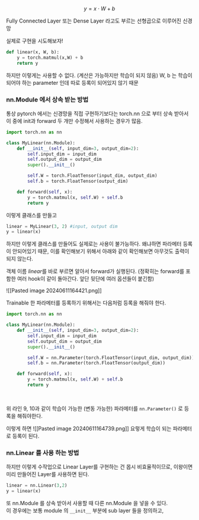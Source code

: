 


$$ y = x \cdot  W + b $$


Fully Connected Layer 또는 Dense Layer 라고도 부르는 선형곱으로 이루어진 신경망

실제로 구현을 시도해보자!

```python
def linear(x, W, b):
	y = torch.matmul(x,W) + b
	return y
```

하지만 이렇게는 사용할 수 없다. (계산은 가능하지만 학습이 되지 않음) 
W, b 는 학습이 되어야 하는 parameter 인데 따로 등록이 되어있지 않기 때문



### nn.Module 에서 상속 받는 방법 ###

통상 pytorch 에서는 신경망을 직접 구현하기보다는 torch.nn 으로 부터 상속 받아서 이 중에 init과 forward 두 개만 수정해서 사용하는 경우가 많음. 

```python
import torch.nn as nn

class MyLinear(nn.Module):
	def __init__(self, input_dim=3, output_dim=2):
		self.input_dim = input_dim
		self.output_dim = output_dim
		super().__init__()

		self.W = torch.FloatTensor(input_dim, output_dim)
		self.b = torch.FloatTensor(output_dim)

	def forward(self, x):
		y = torch.matmul(x, self.W) + self.b
		return y

```

이렇게 클래스를 만들고

```python
linear = MyLinear(3, 2) #input, output dim 
y = linear(x)
```

하지만 이렇게 클래스를 만들어도 실제로는 사용이 불가능하다. 
왜냐하면 파라메터 등록이 안되어있기 때문, 이를 확인해보기 위해서 아래와 같이 확인해보면 아무것도 출력이 되지 않는다. 

객체 이름 *linear*를 바로 부르면 알아서 forward가 실행된다. (정확히는 forward를 포함한 여러 hook이 같이 돌아간다. 앞단 뒷단에 여러 옵션들이 붙긴함)




![[Pasted image 20240611164421.png]]


Trainable 한 파라메터를 등록하기 위해서는 다음처럼 등록을 해줘야 한다.
```python
import torch.nn as nn

class MyLinear(nn.Module):
	def __init__(self, input_dim=3, output_dim=2):
		self.input_dim = input_dim
		self.output_dim = output_dim
		super().__init__()

		self.W = nn.Parameter(torch.FloatTensor(input_dim, output_dim))
		self.b = nn.Parameter(torch.FloatTensor(output_dim))

	def forward(self, x):
		y = torch.matmul(x, self.W) + self.b
		return y



```
\
 위 라인 9, 10과 같이 학습이 가능한 (변동 가능한) 파라메터를 `nn.Parameter()` 로 등록을 해줘야한다.

이렇게 하면
![[Pasted image 20240611164739.png]]
요렇게 학습이 되는 파라메터로 등록이 된다. 


### nn.Linear 를 사용 하는 방법 ###


하지만 이렇게 수작업으로 Linear Layer를 구현하는 건 몹시 비효율적이므로, 이왕이면 미리 만들어진 Layer를 사용하면 된다.


```python
linear = nn.Linear(3,2)
y = linear(x)
```


또 nn.Module 를 상속 받아서  사용할 때 다른 nn.Module  을 넣을 수 있다.  
이 경우에는 보통 module 의 `__init__`  부분에 sub layer 들을 정의하고, 








